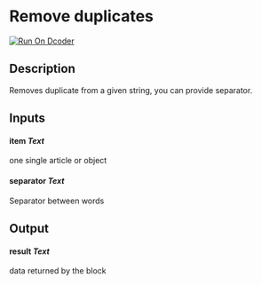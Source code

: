 # Remove duplicates
[![Run On Dcoder](https://static-content.dcoder.tech/dcoder-assets/run-on-dcoder.svg)](https://code.dcoder.tech/files/project/6047b82df0c74ca9ac74d878)

## Description
Removes duplicate from a given string, you can provide separator.

## Inputs
#### **item**  *Text*
one single article or object
#### **separator**  *Text*
Separator between words

## Output
#### **result**  *Text*
data returned by the block


